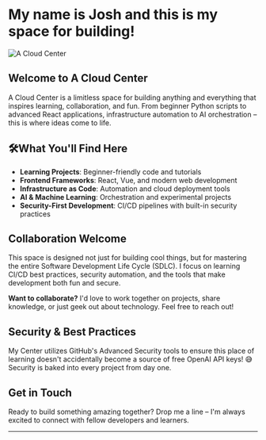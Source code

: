 # My name is Josh and this is my space for building!
![A Cloud Center](https://github.com/user-attachments/assets/43196f63-33bb-4f67-be5b-76fbaeb2ccd9)

## Welcome to A Cloud Center

A Cloud Center is a limitless space for building anything and everything that inspires learning, collaboration, and fun. From beginner Python scripts to advanced React applications, infrastructure automation to AI orchestration – this is where ideas come to life.

## 🛠What You'll Find Here

- **Learning Projects**: Beginner-friendly code and tutorials
- **Frontend Frameworks**: React, Vue, and modern web development
- **Infrastructure as Code**: Automation and cloud deployment tools
- **AI & Machine Learning**: Orchestration and experimental projects
- **Security-First Development**: CI/CD pipelines with built-in security practices

## Collaboration Welcome

This space is designed not just for building cool things, but for mastering the entire Software Development Life Cycle (SDLC). I focus on learning CI/CD best practices, security automation, and the tools that make development both fun and secure.

**Want to collaborate?** I'd love to work together on projects, share knowledge, or just geek out about technology. Feel free to reach out!

## Security & Best Practices

My Center utilizes GitHub's Advanced Security tools to ensure this place of learning doesn't accidentally become a source of free OpenAI API keys! 😅 Security is baked into every project from day one.

## Get in Touch

Ready to build something amazing together? Drop me a line – I'm always excited to connect with fellow developers and learners.

---
